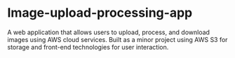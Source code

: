 # Image-upload-processing-app
A web application that allows users to upload, process, and download images using AWS cloud services. Built as a minor project using AWS S3 for storage and front-end technologies for user interaction.
